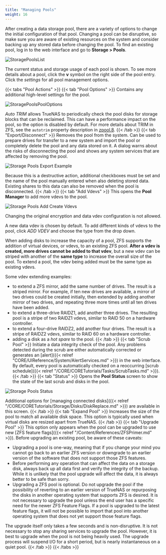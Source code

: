 ```yaml
---
title: "Managing Pools"
weight: 16
---
```


After creating a data storage pool, there are a variety of options to change the initial configuration of that pool.
Changing a pool can be disruptive, so make sure you are aware of existing resources on the system and consider backing up any stored data before changing the pool.
To find an existing pool, log in to the web interface and go to **Storage > Pools**.

![StoragePoolsList](/images/CORE/12.0/StoragePoolsList.png "Storage Pools List")

The current status and storage usage of each pool is shown.
To see more details about a pool, click the **v** symbol on the right side of the pool entry.
Click the <i class="material-icons" aria-hidden="true" title="Settings">settings</i> for all pool management options.

{{< tabs "Pool Actions" >}}
{{< tab "Pool Options" >}}
Contains any additional high-level settings for the pool.

![StoragePoolsPoolOptions](/images/CORE/12.0/StoragePoolsPoolOptions.png "StoragePoolsPoolOptions")

*Auto TRIM* allows TrueNAS to periodically check the pool disks for storage blocks that can be reclaimed.
This can have a performance impact on the pool, so the option is disabled by default.
For more details about TRIM in ZFS, see the `autotrim` property description in [zpool.8](https://zfsonlinux.org/manpages/0.8.1/man8/zpool.8.html).
{{< /tab >}}
{{< tab "Export/Disconnect" >}}
Removes the pool from the system.
Can be used to prepare drives for transfer to a new system and import the pool or completely delete the pool and any data stored on it.
A dialog warns about the risks of disconnecting the pool and shows any system services that are affected by removing the pool.

![Storage Pools Export Example](/images/CORE/12.0/StoragePoolsExportExample.png "Storage Pools Export Example")

Because this is a destructive action, additional checkboxes must be set and the name of the pool manually entered when also deleting stored data.
Existing shares to this data can also be removed when the pool is disconnected.
{{< /tab >}}
{{< tab "Add Vdevs" >}}
This opens the **Pool Manager** to add more vdevs to the pool.

![Storage Pools Add Create Vdevs](/images/CORE/12.0/StoragePoolsAddCreateVdevs.png "Storage Pools Add Create Vdevs")

Changing the original encryption and data vdev configuration is not allowed.

A new data vdev is chosen by default.
To add different kinds of vdevs to the pool, click *ADD VDEV* and choose the type from the drop down.

When adding disks to increase the capacity of a pool, ZFS supports the addition of virtual devices, or vdevs, to an existing ZFS pool.
**After a vdev is created, more drives cannot be added to that vdev**, but a new vdev can be striped with another of the **same type** to increase the overall size of the pool.
To extend a pool, the vdev being added must be the same type as existing vdevs.

Some vdev extending examples:

* to extend a ZFS mirror, add the same number of drives. The result is a striped mirror. For example, if ten new drives are available, a mirror of two drives could be created initially, then extended by adding another mirror of two drives, and repeating three more times until all ten drives have been added.
* to extend a three-drive RAIDZ1, add another three drives. The resulting pool is a stripe of two RAIDZ1 vdevs, similar to RAID 50 on a hardware controller.
* to extend a four-drive RAIDZ2, add another four drives. The result is a stripe of RAIDZ2 vdevs, similar to RAID 60 on a hardware controller.
* adding a disk as a *hot spare* to the pool.
{{< /tab >}}
{{< tab "Scrub Pool" >}}
Initiate a data integrity check of the pool.
Any problems detected during the scrub are either automatically corrected or generates an [alert]({{< relref "CORE/UIReference/System/AlertServices.md" >}}) in the web interface.
By default, every pool is automatically checked on a reoccurring [scrub schedule]({{< relref "/CORE/CORETutorials/Tasks/ScrubTasks.md" >}}).
{{< /tab >}}
{{< tab "Status" >}}
Opens the **Pool Status** screen to show the state of the last scrub and disks in the pool.

![Storage Pools Status](/images/CORE/12.0/StoragePoolsStatus.png "Storage Pools Status")

Additional options for [managing connected disks]({{< relref "/CORE/CORETutorials/Storage/Disks/DiskReplace.md" >}}) are available in this screen.
{{< /tab >}}
{{< tab "Expand Pool" >}}
Increases the size of the pool to match all available disk space.
This option is typically used when virtual disks are resized apart from TrueNAS.
{{< /tab >}}
{{< tab "Upgrade Pool" >}}
This option only appears when the pool can be upgraded to use new [ZFS feature flags]({{< relref "/Content/References/ZFSPrimer.md" >}}).
Before upgrading an existing pool, be aware of these caveats:

* Upgrading a pool is one-way, meaning that if you change your mind you cannot go back to an earlier ZFS version or downgrade to an earlier version of the software that does not support those ZFS features.
* Before performing any operation that can affect the data on a storage disk, always back up all data first and verify the integrity of the backup. While it is unlikely that the pool upgrade will affect the data, it is always better to be safe than sorry.
* Upgrading a ZFS pool is optional. Do not upgrade the pool if the possibility of reverting to an earlier version of TrueNAS or repurposing the disks in another operating system that supports ZFS is desired. It is not necessary to upgrade the pool unless the end user has a specific need for the newer ZFS Feature Flags. If a pool is upgraded to the latest feature flags, it will not be possible to import that pool into another operating system that does not yet support those feature flags.

The upgrade itself only takes a few seconds and is non-disruptive.
It is not necessary to stop any sharing services to upgrade the pool.
However, it is best to upgrade when the pool is not being heavily used.
The upgrade process will suspend I/O for a short period, but is nearly instantaneous on a quiet pool.
{{< /tab >}}
{{< /tabs >}}
